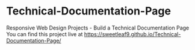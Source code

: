 # Technical-Documentation-Page
Responsive Web Design Projects - Build a Technical Documentation Page
You can find this project live at https://sweetleaf9.github.io/Technical-Documentation-Page/
